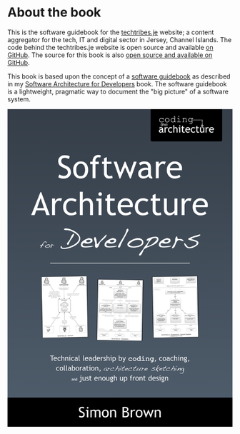 # About the book

This is the software guidebook for the [techtribes.je](http://techtribes.je) website; a content aggregator for the tech, IT and digital sector in Jersey, Channel Islands. The code behind the techtribes.je website is open source and available [on GitHub](https://github.com/techtribesje/techtribesje). The source for this book is also [open source and available on GitHub](https://github.com/techtribesje/software-guidebook).

This book is based upon the concept of a [software guidebook](https://leanpub.com/software-architecture-for-developers/read#software-guidebook) as described in my [Software Architecture for Developers](https://leanpub.com/software-architecture-for-developers) book. The software guidebook is a lightweight, pragmatic way to document the "big picture" of a software system.

![](images/sa4d-book.png)